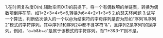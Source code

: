1.在时间复杂度O(n),辅助空间O(1)的前提下，将一个有偶数项的单链表，转换为偶数项倒序在前，如1>2>3>4>5>6,转换为6>4>2>1>3>5
2.约瑟夫环问题
3.试写一个算法，判断依次读入的一个以@为结束符的字母序列是否为形如“序列1&序列2”模式的字符序列。其中序列1和序列2中都不含字符“&”，且序列2是序列1的逆序列。例如，“a+b&b+a”是属于该模式的字符序列，而“1+3&3-1”则不是。
